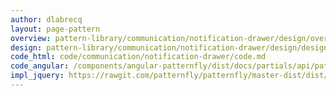 ```yaml
---
author: dlabrecq
layout: page-pattern
overview: pattern-library/communication/notification-drawer/design/overview.md
design: pattern-library/communication/notification-drawer/design/design.md
code_html: code/communication/notification-drawer/code.md
code_angular: /components/angular-patternfly/dist/docs/partials/api/patternfly.notification.directive.pfNotificationDrawer.html
impl_jquery: https://rawgit.com/patternfly/patternfly/master-dist/dist/tests/notification-drawer-vertical-nav.html
---
```

